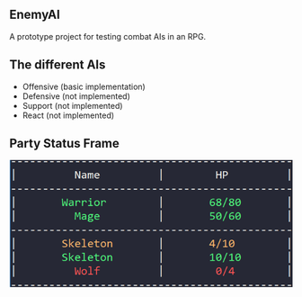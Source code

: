 ## EnemyAI
A prototype project for testing combat AIs in an RPG.

## The different AIs
- Offensive (basic implementation)
- Defensive (not implemented)
- Support (not implemented)
- React (not implemented)

## Party Status Frame
![Party status frame](https://github.com/celes128/EnemyAI/blob/master/partystatusframe1.PNG)
